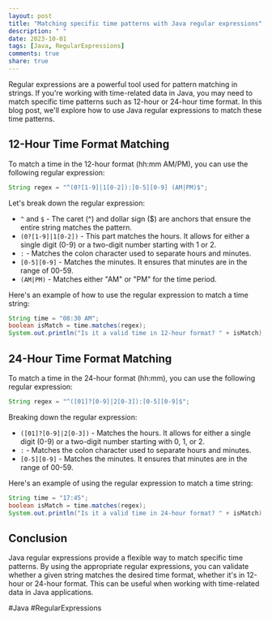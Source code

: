 ```yaml
---
layout: post
title: "Matching specific time patterns with Java regular expressions"
description: " "
date: 2023-10-01
tags: [Java, RegularExpressions]
comments: true
share: true
---
```


Regular expressions are a powerful tool used for pattern matching in strings. If you're working with time-related data in Java, you may need to match specific time patterns such as 12-hour or 24-hour time format. In this blog post, we'll explore how to use Java regular expressions to match these time patterns.

## 12-Hour Time Format Matching
To match a time in the 12-hour format (hh:mm AM/PM), you can use the following regular expression:

```java
String regex = "^(0?[1-9]|1[0-2]):[0-5][0-9] (AM|PM)$";
```

Let's break down the regular expression:
- `^` and `$` - The caret (^) and dollar sign ($) are anchors that ensure the entire string matches the pattern.
- `(0?[1-9]|1[0-2])` - This part matches the hours. It allows for either a single digit (0-9) or a two-digit number starting with 1 or 2.
- `:` - Matches the colon character used to separate hours and minutes.
- `[0-5][0-9]` - Matches the minutes. It ensures that minutes are in the range of 00-59.
- `(AM|PM)` - Matches either "AM" or "PM" for the time period.

Here's an example of how to use the regular expression to match a time string:

```java
String time = "08:30 AM";
boolean isMatch = time.matches(regex);
System.out.println("Is it a valid time in 12-hour format? " + isMatch);
```

## 24-Hour Time Format Matching
To match a time in the 24-hour format (hh:mm), you can use the following regular expression:

```java
String regex = "^([01]?[0-9]|2[0-3]):[0-5][0-9]$";
```

Breaking down the regular expression:
- `([01]?[0-9]|2[0-3])` - Matches the hours. It allows for either a single digit (0-9) or a two-digit number starting with 0, 1, or 2.
- `:` - Matches the colon character used to separate hours and minutes.
- `[0-5][0-9]` - Matches the minutes. It ensures that minutes are in the range of 00-59.

Here's an example of using the regular expression to match a time string:

```java
String time = "17:45";
boolean isMatch = time.matches(regex);
System.out.println("Is it a valid time in 24-hour format? " + isMatch);
```

## Conclusion
Java regular expressions provide a flexible way to match specific time patterns. By using the appropriate regular expressions, you can validate whether a given string matches the desired time format, whether it's in 12-hour or 24-hour format. This can be useful when working with time-related data in Java applications.

#Java #RegularExpressions